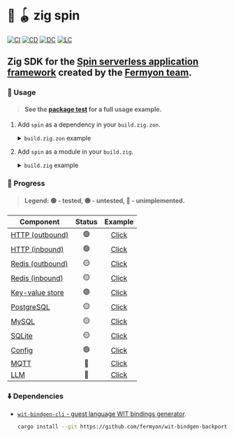 # :lizard: :yo_yo: zig spin

[![CI][ci-shd]][ci-url]
[![CD][cd-shd]][cd-url]
[![DC][dc-shd]][dc-url]
[![LC][lc-shd]][lc-url]

## Zig SDK for the [Spin serverless application framework](https://github.com/fermyon/spin) created by the [Fermyon team](https://www.fermyon.com/).

### :rocket: Usage

> #### See the [package test](test/) for a full usage example.

1. Add `spin` as a dependency in your `build.zig.zon`.

    <details>

    <summary><code>build.zig.zon</code> example</summary>

    ```zig
    .{
        .name = "<name_of_your_package>",
        .version = "<version_of_your_package>",
        .dependencies = .{
            .spin = .{
                .url = "https://github.com/tensorush/zig-spin/archive/<git_tag_or_commit_hash>.tar.gz",
                .hash = "<package_hash>",
            },
        },
        .paths = .{
            "src/",
            "build.zig",
            "README.md",
            "LICENSE.md",
            "build.zig.zon",
        },
    }
    ```

    Set `<package_hash>` to `12200000000000000000000000000000000000000000000000000000000000000000` and build your package to find the correct value specified in a compiler error message.

    </details>

2. Add `spin` as a module in your `build.zig`.

    <details>

    <summary><code>build.zig</code> example</summary>

    ```zig
    const spin_dep = b.dependency("spin", .{});
    const spin_mod = spin.module("spin");
    exe.root_module.addImport("spin", spin_mod);
    ```

    </details>

### :battery: Progress

> #### Legend: :green_circle: - tested, :yellow_circle: - untested, :red_circle: - unimplemented.

| Component                            |     Status      |           Example            |
|--------------------------------------|:---------------:|:----------------------------:|
| [HTTP (outbound)](src/http.zig#L139) | :green_circle:  |  [Click](examples/http-out)  |
| [HTTP (inbound)](src/http.zig#L81)   | :green_circle:  |  [Click](examples/http-in)   |
| [Redis (outbound)](src/redis.zig)    | :yellow_circle: | [Click](examples/redis-out)  |
| [Redis (inbound)](src/redis.zig)     | :yellow_circle: |  [Click](examples/redis-in)  |
| [Key-value store](src/kvs.zig)       | :green_circle:  |    [Click](examples/kvs)     |
| [PostgreSQL](src/postgresql.zig)     | :yellow_circle: | [Click](examples/postgresql) |
| [MySQL](src/mysql.zig)               | :yellow_circle: |   [Click](examples/mysql)    |
| [SQLite](src/sqlite.zig)             | :yellow_circle: |   [Click](examples/sqlite)   |
| [Config](src/config.zig)             | :green_circle:  |   [Click](examples/config)   |
| [MQTT](src/mqtt.zig)                 |  :red_circle:   |    [Click](examples/mqtt)    |
| [LLM](src/llm.zig)                   |  :red_circle:   |    [Click](examples/llm)     |

### :arrow_down: Dependencies

- [`wit-bindgen-cli` - guest language WIT bindings generator](https://github.com/fermyon/wit-bindgen-backport).

    ```sh
    cargo install --git https://github.com/fermyon/wit-bindgen-backport --rev b89d507 wit-bindgen-cli
    ```

<!-- MARKDOWN LINKS -->

[ci-shd]: https://img.shields.io/github/actions/workflow/status/tensorush/zig-spin/ci.yaml?branch=main&style=for-the-badge&logo=github&label=CI&labelColor=black
[ci-url]: https://github.com/tensorush/zig-spin/blob/main/.github/workflows/ci.yaml
[cd-shd]: https://img.shields.io/github/actions/workflow/status/tensorush/zig-spin/cd.yaml?branch=main&style=for-the-badge&logo=github&label=CD&labelColor=black
[cd-url]: https://github.com/tensorush/zig-spin/blob/main/.github/workflows/cd.yaml
[dc-shd]: https://img.shields.io/badge/click-F6A516?style=for-the-badge&logo=zig&logoColor=F6A516&label=doc&labelColor=black
[dc-url]: https://tensorush.github.io/zig-spin
[lc-shd]: https://img.shields.io/github/license/tensorush/zig-spin.svg?style=for-the-badge&labelColor=black
[lc-url]: https://github.com/tensorush/zig-spin/blob/main/LICENSE.md
